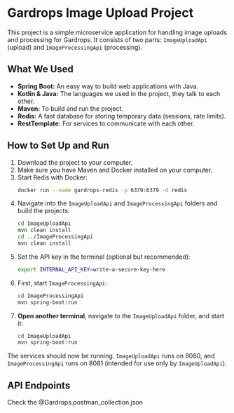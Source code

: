 # Gardrops Image Upload Project

This project is a simple microservice application for handling image uploads and processing for Gardrops. It consists of two parts: `ImageUploadApi` (upload) and `ImageProcessingApi` (processing).

## What We Used

*   **Spring Boot:** An easy way to build web applications with Java.
*   **Kotlin & Java:** The languages we used in the project, they talk to each other.
*   **Maven:** To build and run the project.
*   **Redis:** A fast database for storing temporary data (sessions, rate limits).
*   **RestTemplate:** For services to communicate with each other.

## How to Set Up and Run

1.  Download the project to your computer.
2.  Make sure you have Maven and Docker installed on your computer.
3.  Start Redis with Docker:
    ```bash
    docker run --name gardrops-redis -p 6379:6379 -d redis
    ```
4.  Navigate into the `ImageUploadApi` and `ImageProcessingApi` folders and build the projects:
    ```bash
    cd ImageUploadApi
    mvn clean install
    cd ../ImageProcessingApi
    mvn clean install
    ```
5.  Set the API key in the terminal (optional but recommended):
    ```bash
    export INTERNAL_API_KEY=write-a-secure-key-here
    ```
6.  First, start `ImageProcessingApi`:
    ```bash
    cd ImageProcessingApi
    mvn spring-boot:run
    ```
7.  **Open another terminal**, navigate to the `ImageUploadApi` folder, and start it:
    ```bash
    cd ImageUploadApi
    mvn spring-boot:run
    ```

The services should now be running. `ImageUploadApi` runs on 8080, and `ImageProcessingApi` runs on 8081 (intended for use only by `ImageUploadApi`).

## API Endpoints

Check the @Gardrops.postman_collection.json
